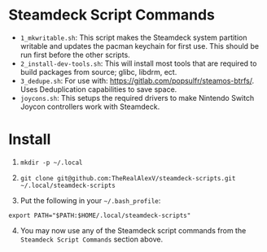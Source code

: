# Steamdeck Script Commands

- `1_mkwritable.sh`: This script makes the Steamdeck system partition writable and updates the pacman keychain for first use. This should be run first before the other scripts.
- `2_install-dev-tools.sh`: This will install most tools that are required to build packages from source; glibc, libdrm, ect.
- `3_dedupe.sh`: For use with: https://gitlab.com/popsulfr/steamos-btrfs/. Uses Deduplication capabilities to save space.
- `joycons.sh`: This setups the required drivers to make Nintendo Switch Joycon controllers work with Steamdeck.

# Install

1. `mkdir -p ~/.local`

2. `git clone git@github.com:TheRealAlexV/steamdeck-scripts.git ~/.local/steamdeck-scripts`

3. Put the following in your `~/.bash_profile`:
```
export PATH="$PATH:$HOME/.local/steamdeck-scripts"
```

4. You may now use any of the Steamdeck script commands from the `Steamdeck Script Commands` section above.
